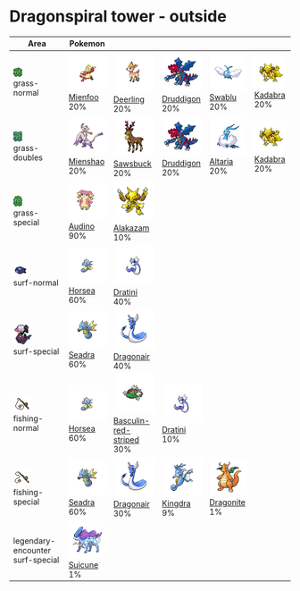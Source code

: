 # Dragonspiral tower - outside

| Area                                                                             | Pokemon                                                                                        | &nbsp;                                                                                                                 | &nbsp;                                                                                           | &nbsp;                                                                                          | &nbsp;                                                                                       |
| -------------------------------------------------------------------------------- | ---------------------------------------------------------------------------------------------- | ---------------------------------------------------------------------------------------------------------------------- | ------------------------------------------------------------------------------------------------ | ----------------------------------------------------------------------------------------------- | -------------------------------------------------------------------------------------------- |
| ![grass-normal](../../img/items/grass-normal.png)<br/>grass-normal<br/>          | ![mienfoo](../../img/pokemon/619.png) <br/>[Mienfoo](/blaze-black-wiki/pokemon/619) <br/>20%   | ![deerling](../../img/pokemon/585.png) <br/>[Deerling](/blaze-black-wiki/pokemon/585) <br/>20%                         | ![druddigon](../../img/pokemon/621.png) <br/>[Druddigon](/blaze-black-wiki/pokemon/621) <br/>20% | ![swablu](../../img/pokemon/333.png) <br/>[Swablu](/blaze-black-wiki/pokemon/333) <br/>20%      | ![kadabra](../../img/pokemon/064.png) <br/>[Kadabra](/blaze-black-wiki/pokemon/064) <br/>20% |
| ![grass-doubles](../../img/items/grass-doubles.png)<br/>grass-doubles<br/>       | ![mienshao](../../img/pokemon/620.png) <br/>[Mienshao](/blaze-black-wiki/pokemon/620) <br/>20% | ![sawsbuck](../../img/pokemon/586.png) <br/>[Sawsbuck](/blaze-black-wiki/pokemon/586) <br/>20%                         | ![druddigon](../../img/pokemon/621.png) <br/>[Druddigon](/blaze-black-wiki/pokemon/621) <br/>20% | ![altaria](../../img/pokemon/334.png) <br/>[Altaria](/blaze-black-wiki/pokemon/334) <br/>20%    | ![kadabra](../../img/pokemon/064.png) <br/>[Kadabra](/blaze-black-wiki/pokemon/064) <br/>20% |
| ![grass-special](../../img/items/grass-special.png)<br/>grass-special<br/>       | ![audino](../../img/pokemon/531.png) <br/>[Audino](/blaze-black-wiki/pokemon/531) <br/>90%     | ![alakazam](../../img/pokemon/065.png) <br/>[Alakazam](/blaze-black-wiki/pokemon/065) <br/>10%                         |
| ![surf-normal](../../img/items/surf-normal.png)<br/>surf-normal<br/>             | ![horsea](../../img/pokemon/116.png) <br/>[Horsea](/blaze-black-wiki/pokemon/116) <br/>60%     | ![dratini](../../img/pokemon/147.png) <br/>[Dratini](/blaze-black-wiki/pokemon/147) <br/>40%                           |
| ![surf-special](../../img/items/surf-special.png)<br/>surf-special<br/>          | ![seadra](../../img/pokemon/117.png) <br/>[Seadra](/blaze-black-wiki/pokemon/117) <br/>60%     | ![dragonair](../../img/pokemon/148.png) <br/>[Dragonair](/blaze-black-wiki/pokemon/148) <br/>40%                       |
| ![fishing-normal](../../img/items/fishing-normal.png)<br/>fishing-normal<br/>    | ![horsea](../../img/pokemon/116.png) <br/>[Horsea](/blaze-black-wiki/pokemon/116) <br/>60%     | ![basculin-red-striped](../../img/pokemon/550.png) <br/>[Basculin-red-striped](/blaze-black-wiki/pokemon/550) <br/>30% | ![dratini](../../img/pokemon/147.png) <br/>[Dratini](/blaze-black-wiki/pokemon/147) <br/>10%     |
| ![fishing-special](../../img/items/fishing-special.png)<br/>fishing-special<br/> | ![seadra](../../img/pokemon/117.png) <br/>[Seadra](/blaze-black-wiki/pokemon/117) <br/>60%     | ![dragonair](../../img/pokemon/148.png) <br/>[Dragonair](/blaze-black-wiki/pokemon/148) <br/>30%                       | ![kingdra](../../img/pokemon/230.png) <br/>[Kingdra](/blaze-black-wiki/pokemon/230) <br/>9%      | ![dragonite](../../img/pokemon/149.png) <br/>[Dragonite](/blaze-black-wiki/pokemon/149) <br/>1% |
| legendary-encounter surf-special<br/>                                            | ![suicune](../../img/pokemon/245.png) <br/>[Suicune](/blaze-black-wiki/pokemon/245) <br/>1%    |